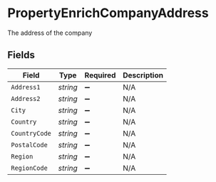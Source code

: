 # PropertyEnrichCompanyAddress

The address of the company


## Fields

| Field              | Type               | Required           | Description        |
| ------------------ | ------------------ | ------------------ | ------------------ |
| `Address1`         | *string*           | :heavy_minus_sign: | N/A                |
| `Address2`         | *string*           | :heavy_minus_sign: | N/A                |
| `City`             | *string*           | :heavy_minus_sign: | N/A                |
| `Country`          | *string*           | :heavy_minus_sign: | N/A                |
| `CountryCode`      | *string*           | :heavy_minus_sign: | N/A                |
| `PostalCode`       | *string*           | :heavy_minus_sign: | N/A                |
| `Region`           | *string*           | :heavy_minus_sign: | N/A                |
| `RegionCode`       | *string*           | :heavy_minus_sign: | N/A                |